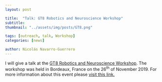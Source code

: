 ```yaml
---
layout: post

title:  "Talk: GT8 Robotics and Neuroscience Workshop"
subtitle: 
thumbnail: "../assets/img/posts/GT8.png"

tags: [outreach, talk, Workshop]
categories: [news]

author: Nicolás Navarro-Guerrero
---
```


I will give a talk at the <a href="https://sites.google.com/site/xavierhinaut/gt8-neurorobotique-bdx-2019" target="_blank">GT8 Robotics and Neuroscience Workshop</a>. The workshop was held in Bordeaux, France on the 26<sup>th</sup> of November 2019. For more information about this event please <a href="https://sites.google.com/site/xavierhinaut/gt8-neurorobotique-bdx-2019" target="_blank">visit this link.</a>
<!--more-->


